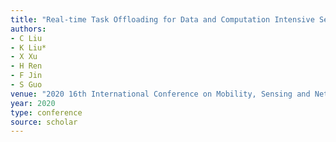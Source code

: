```yaml
---
title: "Real-time Task Offloading for Data and Computation Intensive Services in Vehicular Fog Computing Environments"
authors:
- C Liu
- K Liu*
- X Xu
- H Ren
- F Jin
- S Guo
venue: "2020 16th International Conference on Mobility, Sensing and Networking (MSN …, 2020"
year: 2020
type: conference
source: scholar
---
```

